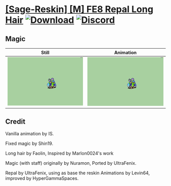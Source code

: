 # [\[Sage-Reskin\] \[M\] FE8 Repal Long Hair](./) [![Download](https://img.shields.io/badge/Download--red?style=social&logo=github)](https://minhaskamal.github.io/DownGit/#/home?url=https://github.com/Klokinator/FE-Repo/tree/main/Battle%20Animations%2FMagi%20-%20Nature-Type%2F%5BSage-Reskin%5D%20%5BM%5D%20FE8%20Repal%20Long%20Hair%2F6.%20Magic%20(Staff%20-%20Black%20Eyes)) [![Discord](https://img.shields.io/badge/Discord--blue?style=social&logo=discord)](https://discord.gg/C7VNGnyTPA)

## Magic

| Still | Animation |
| :---: | :-------: |
| ![Magic still](./Magic_000.png) | ![Magic](./Magic.gif) |

## Credit

Vanilla animation by IS.

Fixed magic by Shin19.

Long hair by Faolin, Inspired by Marlon0024's work

Magic (with staff) originally by Nuramon, Ported by UltraFenix.

Repal by UltraFenix, using as base the reskin Animations by Levin64, improved by HyperGammaSpaces.


